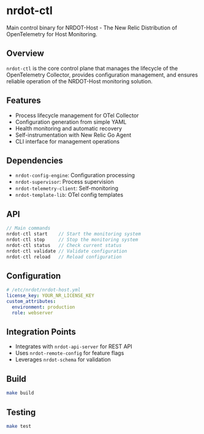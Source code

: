# nrdot-ctl

Main control binary for NRDOT-Host - The New Relic Distribution of OpenTelemetry for Host Monitoring.

## Overview
`nrdot-ctl` is the core control plane that manages the lifecycle of the OpenTelemetry Collector, provides configuration management, and ensures reliable operation of the NRDOT-Host monitoring solution.

## Features
- Process lifecycle management for OTel Collector
- Configuration generation from simple YAML
- Health monitoring and automatic recovery
- Self-instrumentation with New Relic Go Agent
- CLI interface for management operations

## Dependencies
- `nrdot-config-engine`: Configuration processing
- `nrdot-supervisor`: Process supervision
- `nrdot-telemetry-client`: Self-monitoring
- `nrdot-template-lib`: OTel config templates

## API
```go
// Main commands
nrdot-ctl start    // Start the monitoring system
nrdot-ctl stop     // Stop the monitoring system  
nrdot-ctl status   // Check current status
nrdot-ctl validate // Validate configuration
nrdot-ctl reload   // Reload configuration
```

## Configuration
```yaml
# /etc/nrdot/nrdot-host.yml
license_key: YOUR_NR_LICENSE_KEY
custom_attributes:
  environment: production
  role: webserver
```

## Integration Points
- Integrates with `nrdot-api-server` for REST API
- Uses `nrdot-remote-config` for feature flags
- Leverages `nrdot-schema` for validation

## Build
```bash
make build
```

## Testing
```bash
make test
```
